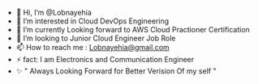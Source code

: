 - 👋 Hi, I’m @Lobnayehia
- 👀 I’m interested in Cloud DevOps Engineering 
- 🌱 I’m currently Looking forward to AWS Cloud Practioner Certification 
- 💞️ I’m looking to Junior Cloud Engineer Job Role 
- 📫 How to reach me : Lobnayehia@gmail.com
- ⚡ fact: I am Electronics and Communication Engineer
- ✨  " Always Looking Forward for Better Verision Of my self  "

